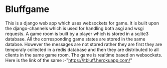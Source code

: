 # Bluffgame
This is a django web app which uses websockets for game.
It is built upon the django-channels which is used for handling both asgi and wsgi requests.
A game room is built by a player which is stored in a sqlite3 database.
All the corresponding game states are stored in the same databse.
However the messages are not stored rather they are first they are temporaly collected in a redis database and then they are distributed to all clients in the same game room.
The game is realtime based on websockets.
Here is the link of the same :-"https://itbluff.herokuapp.com/"
